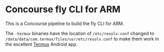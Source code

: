 # Concourse fly CLI for ARM

This is a Concourse pipeline to build the fly CLI for ARM.

The `-termux` binaries have the location of `/etc/resolv.conf` changed to `/data/data/com.termux/files/usr/etc/resolv.conf` to make them work in the excellent [Termux](https://termux.com/) Android app.
